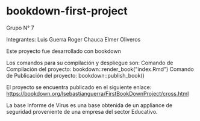 # bookdown-first-project

Grupo N° 7

Integrantes:
Luis Guerra
Roger Chauca
Elmer Oliveros

Este proyecto fue desarrollado con bookdown

Los comandos para su compilación y despliegue son: 
Comando de Compilación del proyecto: bookdown::render_book("index.Rmd")
Comando de Publicación del proyecto: bookdown::publish_book()

El proyecto se encuentra publicado en el siguiente enlace:
https://bookdown.org/lsebastianguerra/FirstBookDownProject/cross.html

La base Informe de Virus es una base obtenida de un appliance de seguridad proveniente de una empresa del sector Educativo.
